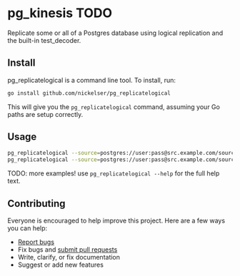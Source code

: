# pg_kinesis TODO

Replicate some or all of a Postgres database using logical replication and the built-in test_decoder.

## Install

pg_replicatelogical is a command line tool. To install, run:

```sh
go install github.com/nickelser/pg_replicatelogical
```

This will give you the `pg_replicatelogical` command, assuming your Go paths are setup correctly.

## Usage

```sh
pg_replicatelogical --source=postgres://user:pass@src.example.com/sourcedb --target=postgres://user:pass@tgt.example.com/targetdb --create --slot=users_events_slot_1 # run --create only once, per slot you need!
pg_replicatelogical --source=postgres://user:pass@src.example.com/sourcedb --target=postgres://user:pass@tgt.example.com/targetdb --tables=public.users,public.events --slot=users_events_slot_1
```

TODO: more examples! use `pg_replicatelogical --help` for the full help text.

## Contributing

Everyone is encouraged to help improve this project. Here are a few ways you can help:

- [Report bugs](https://github.com/nickelser/pg_replicatelogical/issues)
- Fix bugs and [submit pull requests](https://github.com/nickelser/pg_replicatelogical/pulls)
- Write, clarify, or fix documentation
- Suggest or add new features
